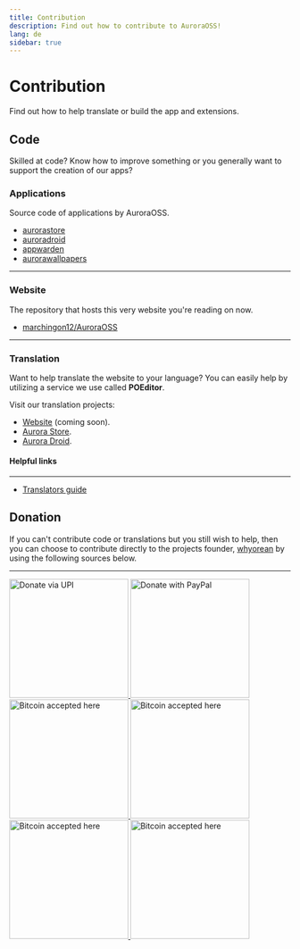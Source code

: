 ```yaml
---
title: Contribution
description: Find out how to contribute to AuroraOSS!
lang: de
sidebar: true
---
```


# Contribution
Find out how to help translate or build the app and extensions.

## Code
Skilled at code? Know how to improve something or you generally want to support the creation of our apps?

### Applications
Source code of applications by AuroraOSS.
- [aurorastore](https://gitlab.com/auroraoss/aurorastore)
- [auroradroid](https://gitlab.com/auroraoss/auroradroid)
- [appwarden](https://gitlab.com/auroraoss/appwarden)
- [aurorawallpapers](https://gitlab.com/auroraoss/aurorawallpapers)
***
### Website
The repository that hosts this very website you're reading on now.
- [marchingon12/AuroraOSS](https://github.com/marchingon12/AuroraOSS) 
***
### Translation
Want to help translate the website to your language? You can easily help by utilizing a service we use called **POEditor**.

Visit our translation projects:

- [Website](https://poeditor.com/join/project/54swaCpFXJ) (coming soon).
- [Aurora Store](https://poeditor.com/join/project/54swaCpFXJ).
- [Aurora Droid](https://poeditor.com/join/project/a9lzT3YrI4).

#### Helpful links
***
- [Translators guide](https://poeditor.com/blog/translators-guide-software-localization/)

## Donation
If you can't contribute code or translations but you still wish to help, then you can choose to contribute directly to the projects founder, [whyorean](https://gitlab.com/whyorean/) by using the following sources below.
***
<a href="/contribution/UPI/">
	<img width="213" style="border:0px;width:213px;" src="/assets/upibutton.png" border="0" alt="Donate via UPI" />
</a>
<a href="http://www.paypal.me/AuroraDev" target="_blank" rel="noopener">
	<img width="213" style="border:0px;width:213px;" src="/assets/paypalbutton.png" border="0" alt="Donate with PayPal" />
</a>
<a href="https://liberapay.com/whyorean/" target="_blank" rel="noopener">
	<img width="213" style="border:0px;width:213px;" src="/assets/liberapaybutton.png" border="0" alt="Bitcoin accepted here" />
</a>

<a href="/contribution/BTC/" >
	<img width="213" style="border:0px;width:213px;" src="/assets/bitcoinbutton.png" border="0" alt="Bitcoin accepted here" />
</a>
<a href="/contribution/BCH/" >
	<img width="213" style="border:0px;width:213px;" src="/assets/btcashbutton.png" border="0" alt="Bitcoin accepted here" />
</a>
<a href="/contribution/ETH/" >
	<img width="213" style="border:0px;width:213px;" src="/assets/etherumbutton.png" border="0" alt="Bitcoin accepted here" />
</a>







